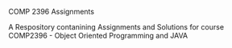 COMP 2396 Assignments

A Respository contanining Assignments and Solutions for course COMP2396 - Object Oriented Programming and JAVA
 

